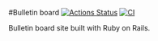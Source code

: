 #Bulletin board
[![Actions Status](https://github.com/kitXIII/rails-project-65/actions/workflows/hexlet-check.yml/badge.svg)](https://github.com/kitXIII/rails-project-65/actions)
[![CI](https://github.com/kitXIII/rails-project-65/actions/workflows/ci.yml/badge.svg?branch=main)](https://github.com/kitXIII/rails-project-65/actions/workflows/ci.yml)

Bulletin board site built with Ruby on Rails.
